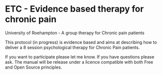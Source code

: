 # ETC - Evidence based therapy for chronic pain
University of Roehampton - A group therapy for Chronic pain patients

This protocol (in progress) is evidence based and aims at describing how to deliver a 8 session psychological therapy for Chronic Pain patients.


If you want to participate please let me know. If you have questions please ask. The manual will be release under a licence compatible with both Free and Open Source principles.
